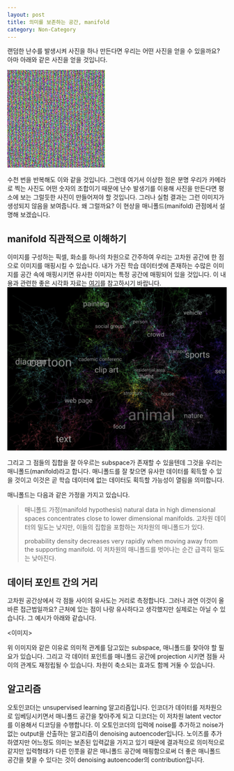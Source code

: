 ```yaml
---
layout: post
title: 의미를 보존하는 공간, manifold
category: Non-Category
---
```


랜덤한 난수를 발생시켜 사진을 하나 만든다면 우리는 어떤 사진을 얻을 수 있을까요?
아마 아래와 같은 사진을 얻을 것입니다.

![](/public/img/manifold_learning_figure1.JPG "Figure1 of manifold_learning")

수천 번을 반복해도 이와 같을 것입니다.
그런데 여기서 이상한 점은 분명 우리가 카메라로 찍는 사진도 어떤 숫자의 조합이기 때문에 난수 발생기를 이용해 사진을 만든다면 평소에 보는 그럴듯한 사진이 만들어져야 할 것입니다.
그러나 실험 결과는 그런 이미지가 생성되지 않음을 보여줍니다.
왜 그럴까요?
이 현상을 매니폴드(manifold) 관점에서 설명해 보겠습니다.

## manifold 직관적으로 이해하기
이미지를 구성하는 픽셀, 화소를 하나의 차원으로 간주하여 우리는 고차원 공간에 한 점으로 이미지를 매핑시킬 수 있습니다.
내가 가진 학습 데이터셋에 존재하는 수많은 이미지를 공간 속에 매핑시키면 유사한 이미지는 특정 공간에 매핑되어 있을 것입니다.
이 내용과 관련한 좋은 시각화 자료는 [여기](http://vision-explorer.reactive.ai/#/galaxy?_k=n2cees)를 참고하시기 바랍니다.
![](/public/img/manifold_learning_figure2.JPG "Figure2 of manifold_learning")

그리고 그 점들의 집합을 잘 아우르는 subspace가 존재할 수 있을텐데 그것을 우리는 매니폴드(manifold)라고 합니다.
매니폴드를 잘 찾으면 유사한 데이터를 획득할 수 있을 것이고 이것은 곧 학습 데이터에 없는 데이터도 획득할 가능성이 열림을 의미합니다.

매니폴드는 다음과 같은 가정을 가지고 있습니다.

>
> 매니폴드 가정(manifold hypothesis)
> natural data in high dimensional spaces concentrates close to lower dimensional manifolds.
> 고차원 데이터의 밀도는 낮지만, 이들의 집합을 포함하는 저차원의 매니폴드가 있다.
>
> probability density decreases very rapidly when moving away from the supporting manifold.
> 이 저차원의 매니폴드를 벗어나는 순간 급격히 밀도는 낮아진다.
>

## 데이터 포인트 간의 거리

고차원 공간상에서 각 점들 사이의 유사도는 거리로 측정합니다.
그러나 과연 이것이 올바른 접근법일까요?
근처에 있는 점이 나랑 유사하다고 생각했지만 실제로는 아닐 수 있습니다.
그 예시가 아래와 같습니다.

<이미지>
 
위 이미지와 같은 이유로 의미적 관계를 담고있는 subspace, 매니폴드를 찾아야 할 필요가 있습니다.
그리고 각 데이터 포인트를 매니폴드 공간에 projection 시키면 점들 사이의 관계도 재정립될 수 있습니다.
차원이 축소되는 효과도 함께 거둘 수 있습니다.  

## 알고리즘

오토인코더는 unsupervised learning 알고리즘입니다.
인코더가 데이터를 저차원으로 임베딩시키면서 매니폴드 공간을 찾아주게 되고 디코더는 이 저차원 latent vector를 이용해서 디코딩을 수행합니다. 
이 오토인코더의 입력에 noise를 추가하고 noise가 없는 output을 산출하는 알고리즘이 denoising autoencoder입니다.
노이즈를 추가하였지만 어느정도 의미는 보존된 입력값을 가지고 있기 때문에 결과적으로 의미적으로 같지만 입력형태가 다른 인풋을 같은 매니폴드 공간에 매핑함으로써 더 좋은 매니폴드 공간을 찾을 수 있다는 것이 denoising autoencoder의 contribution입니다.





